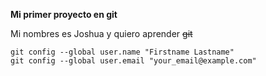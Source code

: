 **Mi primer proyecto en git**

Mi nombres es Joshua y quiero aprender ~~git~~

    git config --global user.name "Firstname Lastname" 
    git config --global user.email "your_email@example.com"
